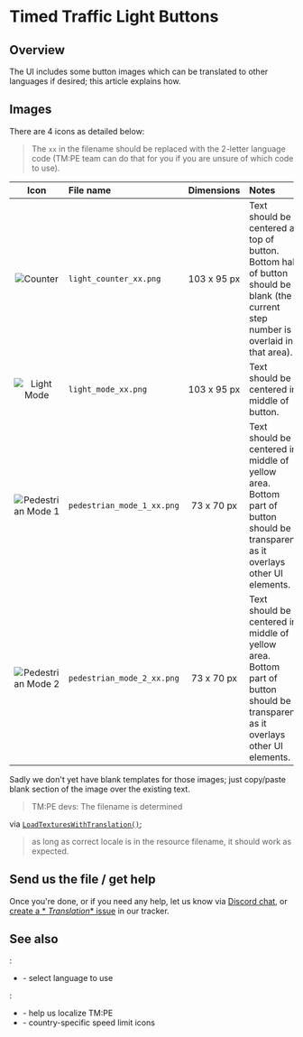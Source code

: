 # Timed Traffic Light Buttons

## Overview

The [](Timed-Traffic-Lights.md) UI includes some button images which can be translated to other
languages if desired; this article explains how.

## Images

There are 4 icons as detailed below:

> The `xx` in the filename should be replaced with the 2-letter language code (TM:PE team can do that for you if you are
> unsure of which code to use).

|                      Icon                      | File name                  | Dimensions  | Notes                                                                                                                               |
|:----------------------------------------------:|:---------------------------|:-----------:|:------------------------------------------------------------------------------------------------------------------------------------|
|         ![Counter](btnTTL_counter.png)         | `light_counter_xx.png`     | 103 x 95 px | Text should be centered at top of button. Bottom half of button should be blank (the current step number is overlaid in that area). |
|         ![Light Mode](btnTTL_mode.png)         | `light_mode_xx.png`        | 103 x 95 px | Text should be centered in middle of button.                                                                                        |
|  ![Pedestrian Mode 1](btnTTL_pedModeAuto.png)  | `pedestrian_mode_1_xx.png` | 73 x 70 px  | Text should be centered in middle of yellow area. Bottom part of button should be transparent as it overlays other UI elements.     |
| ![Pedestrian Mode 2](btnTTL_pedModeManual.png) | `pedestrian_mode_2_xx.png` | 73 x 70 px  | Text should be centered in middle of yellow area. Bottom part of button should be transparent as it overlays other UI elements.     |

Sadly we don't yet have blank templates for those images; just copy/paste blank section of the image over the existing
text.

> TM:PE devs: The filename is determined
>
via [`LoadTexturesWithTranslation()`](https://github.com/CitiesSkylinesMods/TMPE/blob/master/TLM/TLM/UI/Textures/TrafficLightTextures.cs);
> as long as correct locale is in the resource filename, it should work as expected.

## Send us the file / get help

Once you're done, or if you need any help, let us know via [Discord chat](https://discord.gg/faKUnST), or [create a *
*Translation** issue](https://github.com/CitiesSkylinesMods/TMPE/issues/new/choose) in our tracker.

## See also

[](Settings.md):

* [](General.md) - select language to use

[](Contributing.md):

* [](Localisation.md) - help us localize TM:PE
* [](Speed-Limit-Icon-Themes.md) - country-specific speed limit icons